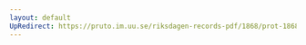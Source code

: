 ```yaml
---
layout: default
UpRedirect: https://pruto.im.uu.se/riksdagen-records-pdf/1868/prot-1868--fk--127/prot-1868--fk--127_009.pdf
---
```

